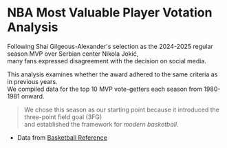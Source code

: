 # NBA Most Valuable Player Votation Analysis

Following Shai Gilgeous-Alexander's selection as the 2024-2025 regular season MVP over Serbian center Nikola Jokić,  
many fans expressed disagreement with the decision on social media.

This analysis examines whether the award adhered to the same criteria as in previous years.  
We compiled data for the top 10 MVP vote-getters each season from 1980-1981 onward.

> We chose this season as our starting point because it introduced the three-point field goal (3FG)  
> and established the framework for _modern basketball_.

- Data from [Basketball Reference](https://www.basketball-reference.com/)